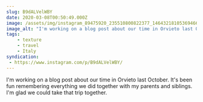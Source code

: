 ```yaml
---
slug: B9dALVelWBY
date: 2020-03-08T00:50:49.000Z
image: /assets/img/instagram_89475920_235510800822377_1464321810536946620_n_17845867942991172.jpg
image_alt: "I'm working on a blog post about our time in Orvieto last October. It's been fun remembering everything we did together with my parents and siblings. I'm glad we could take that trip together."
tags:
    - texture
    - travel
    - Italy
syndication:
 - https://www.instagram.com/p/B9dALVelWBY/
---
```


I'm working on a blog post about our time in Orvieto last October. It's been fun remembering everything we did together with my parents and siblings. I'm glad we could take that trip together.
